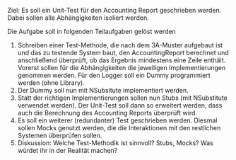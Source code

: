 Ziel: Es soll ein Unit-Test für den Accounting Report geschrieben werden. Dabei sollen alle Abhängigkeiten isoliert werden.

Die Aufgabe soll in folgenden Teilaufgaben gelöst werden
1. Schreiben einer Test-Methode, die nach dem 3A-Muster aufgebaut ist und das zu testende System baut, den AccountingReport berechnet und anschließend überprüft, ob das Ergebnis mindestens eine Zeile enthält. Vorerst sollen für die Abhängigkeiten die jeweiligen Implementierungen genommen werden. Für den Logger soll ein Dummy programmiert werden (ohne Library).
2. Der Dummy soll nun mit NSubsitute implementiert werden.
3. Statt der richtigen Implementierungen sollen nun Stubs (mit NSubstitute verwendet werden). Der Unit-Test soll dann so erweitert werden, dass auch die Berechnung des Accounting Reports überprüft wird.
4. Es soll ein weiterer (redundanter) Test geschrieben werden. Diesmal sollen Mocks genutzt werden, die die Interaktionen mit den restlichen Systemen überprüfen sollen.
5. Diskussion: Welche Test-Methodik ist sinnvoll? Stubs, Mocks? Was würdet ihr in der Realität machen?
